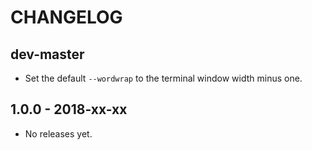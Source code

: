# CHANGELOG

## dev-master

* Set the default `--wordwrap` to the terminal window width minus one.

## 1.0.0 - 2018-xx-xx

* No releases yet.
